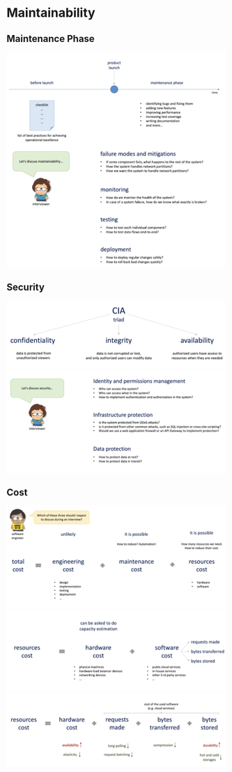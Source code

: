 # Maintainability

Maintenance Phase
----------------
![img.png](img.png)
![img_1.png](img_1.png)


Security
-------
![img_2.png](img_2.png)
![img_5.png](img_5.png)

Cost
----
![img_7.png](img_7.png)
![img_8.png](img_8.png)
![img_9.png](img_9.png)
